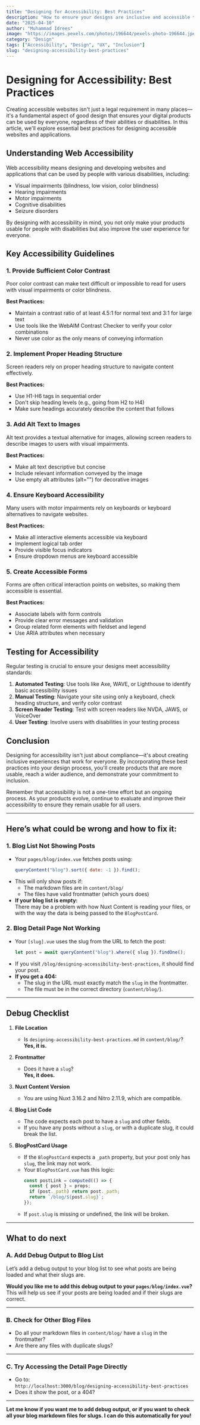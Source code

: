```yaml
---
title: "Designing for Accessibility: Best Practices"
description: "How to ensure your designs are inclusive and accessible to all users, regardless of abilities or disabilities."
date: "2025-04-10"
author: "Muhammad Idrees"
image: "https://images.pexels.com/photos/196644/pexels-photo-196644.jpeg"
category: "Design"
tags: ["Accessibility", "Design", "UX", "Inclusion"]
slug: "designing-accessibility-best-practices"
---
```


# Designing for Accessibility: Best Practices

Creating accessible websites isn't just a legal requirement in many places—it's a fundamental aspect of good design that ensures your digital products can be used by everyone, regardless of their abilities or disabilities. In this article, we'll explore essential best practices for designing accessible websites and applications.

## Understanding Web Accessibility

Web accessibility means designing and developing websites and applications that can be used by people with various disabilities, including:

- Visual impairments (blindness, low vision, color blindness)
- Hearing impairments
- Motor impairments
- Cognitive disabilities
- Seizure disorders

By designing with accessibility in mind, you not only make your products usable for people with disabilities but also improve the user experience for everyone.

## Key Accessibility Guidelines

### 1. Provide Sufficient Color Contrast

Poor color contrast can make text difficult or impossible to read for users with visual impairments or color blindness.

**Best Practices:**

- Maintain a contrast ratio of at least 4.5:1 for normal text and 3:1 for large text
- Use tools like the WebAIM Contrast Checker to verify your color combinations
- Never use color as the only means of conveying information

### 2. Implement Proper Heading Structure

Screen readers rely on proper heading structure to navigate content effectively.

**Best Practices:**

- Use H1-H6 tags in sequential order
- Don't skip heading levels (e.g., going from H2 to H4)
- Make sure headings accurately describe the content that follows

### 3. Add Alt Text to Images

Alt text provides a textual alternative for images, allowing screen readers to describe images to users with visual impairments.

**Best Practices:**

- Make alt text descriptive but concise
- Include relevant information conveyed by the image
- Use empty alt attributes (alt="") for decorative images

### 4. Ensure Keyboard Accessibility

Many users with motor impairments rely on keyboards or keyboard alternatives to navigate websites.

**Best Practices:**

- Make all interactive elements accessible via keyboard
- Implement logical tab order
- Provide visible focus indicators
- Ensure dropdown menus are keyboard accessible

### 5. Create Accessible Forms

Forms are often critical interaction points on websites, so making them accessible is essential.

**Best Practices:**

- Associate labels with form controls
- Provide clear error messages and validation
- Group related form elements with fieldset and legend
- Use ARIA attributes when necessary

## Testing for Accessibility

Regular testing is crucial to ensure your designs meet accessibility standards:

1. **Automated Testing**: Use tools like Axe, WAVE, or Lighthouse to identify basic accessibility issues
2. **Manual Testing**: Navigate your site using only a keyboard, check heading structure, and verify color contrast
3. **Screen Reader Testing**: Test with screen readers like NVDA, JAWS, or VoiceOver
4. **User Testing**: Involve users with disabilities in your testing process

## Conclusion

Designing for accessibility isn't just about compliance—it's about creating inclusive experiences that work for everyone. By incorporating these best practices into your design process, you'll create products that are more usable, reach a wider audience, and demonstrate your commitment to inclusion.

Remember that accessibility is not a one-time effort but an ongoing process. As your products evolve, continue to evaluate and improve their accessibility to ensure they remain usable for all users.

---

## Here’s what could be wrong and how to fix it:

### 1. **Blog List Not Showing Posts**

- Your `pages/blog/index.vue` fetches posts using:
  ```js
  queryContent("blog").sort({ date: -1 }).find();
  ```
- This will only show posts if:
  - The markdown files are in `content/blog/`
  - The files have valid frontmatter (which yours does)
- **If your blog list is empty:**  
  There may be a problem with how Nuxt Content is reading your files, or with the way the data is being passed to the `BlogPostCard`.

### 2. **Blog Detail Page Not Working**

- Your `[slug].vue` uses the slug from the URL to fetch the post:
  ```js
  let post = await queryContent("blog").where({ slug }).findOne();
  ```
- If you visit `/blog/designing-accessibility-best-practices`, it should find your post.
- **If you get a 404:**
  - The slug in the URL must exactly match the `slug` in the frontmatter.
  - The file must be in the correct directory (`content/blog/`).

---

## **Debug Checklist**

1. **File Location**

   - Is `designing-accessibility-best-practices.md` in `content/blog/`?  
     **Yes, it is.**

2. **Frontmatter**

   - Does it have a `slug`?  
     **Yes, it does.**

3. **Nuxt Content Version**

   - You are using Nuxt 3.16.2 and Nitro 2.11.9, which are compatible.

4. **Blog List Code**

   - The code expects each post to have a `slug` and other fields.
   - If you have any posts without a `slug`, or with a duplicate slug, it could break the list.

5. **BlogPostCard Usage**
   - If the `BlogPostCard` expects a `_path` property, but your post only has `slug`, the link may not work.
   - Your `BlogPostCard.vue` has this logic:
     ```js
     const postLink = computed(() => {
       const { post } = props;
       if (post._path) return post._path;
       return `/blog/${post.slug}`;
     });
     ```
   - If `post.slug` is missing or undefined, the link will be broken.

---

## **What to do next**

### **A. Add Debug Output to Blog List**

Let’s add a debug output to your blog list to see what posts are being loaded and what their slugs are.

**Would you like me to add this debug output to your `pages/blog/index.vue`?**  
This will help us see if your posts are being loaded and if their slugs are correct.

---

### **B. Check for Other Blog Files**

- Do all your markdown files in `content/blog/` have a `slug` in the frontmatter?
- Are there any files with duplicate slugs?

---

### **C. Try Accessing the Detail Page Directly**

- Go to:  
  `http://localhost:3000/blog/designing-accessibility-best-practices`
- Does it show the post, or a 404?

---

**Let me know if you want me to add debug output, or if you want to check all your blog markdown files for slugs. I can do this automatically for you!**

